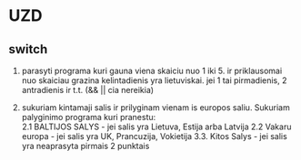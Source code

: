 # UZD

## switch

1. parasyti programa kuri gauna viena skaiciu nuo 1 iki 5. ir priklausomai nuo skaiciau grazina kelintadienis yra lietuviskai. jei 1 tai pirmadienis, 2 antradienis ir t.t. (&& || cia nereikia)

2. sukuriam kintamaji salis ir prilyginam vienam is europos saliu. Sukuriam palyginimo programa kuri pranestu:  
   2.1 BALTIJOS SALYS - jei salis yra Lietuva, Estija arba Latvija
   2.2 Vakaru europa - jei salis yra UK, Prancuzija, Vokietija
   3.3. Kitos Salys - jei salis yra neaprasyta pirmais 2 punktais
